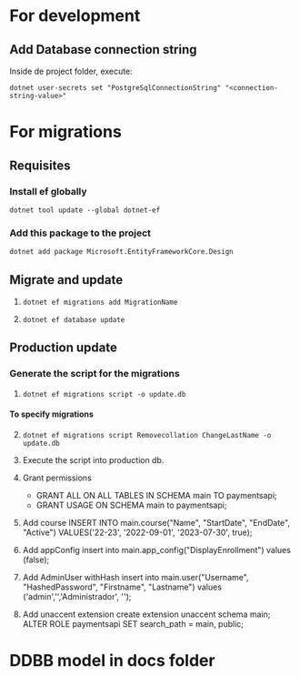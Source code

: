 # For development
## Add Database connection string
Inside de project folder, execute:

`dotnet user-secrets set "PostgreSqlConnectionString" "<connection-string-value>"`

# For migrations
## Requisites
### Install ef globally
`dotnet tool update --global dotnet-ef`

### Add this package to the project
`dotnet add package Microsoft.EntityFrameworkCore.Design`

## Migrate and update

1. `dotnet ef migrations add MigrationName`

2. `dotnet ef database update`

## Production update

### Generate the script for the migrations
1. `dotnet ef migrations script -o update.db`
#### To specify migrations
2. `dotnet ef migrations script Removecollation ChangeLastName -o update.db`

2. Execute the script into production db.

3. Grant permissions
    - GRANT ALL ON ALL TABLES IN SCHEMA main TO paymentsapi;
    - GRANT USAGE ON SCHEMA main to paymentsapi;

4. Add course
INSERT INTO main.course("Name", "StartDate", "EndDate", "Active") VALUES('22-23', '2022-09-01', '2023-07-30', true);

5. Add appConfig
insert into main.app_config("DisplayEnrollment") values (false);

6. Add AdminUser withHash
insert into main.user("Username", "HashedPassword", "Firstname", "Lastname") values ('admin','','Administrador', '');

7. Add unaccent extension
create extension unaccent schema main; 
ALTER ROLE paymentsapi SET search_path = main, public;

# DDBB model in docs folder